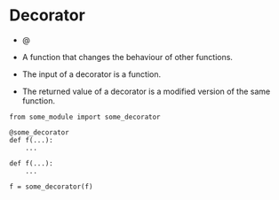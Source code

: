 # Decorator

* @

* A function that changes the behaviour of other functions.
* The input of a decorator is a function.
* The returned value of a decorator is a modified version of the same function.


```
from some_module import some_decorator

@some_decorator
def f(...):
    ...
```

```
def f(...):
    ...
```

```
f = some_decorator(f)
```


